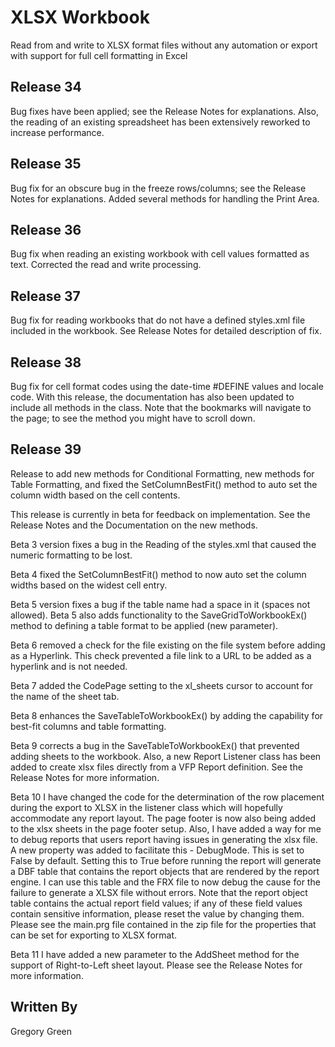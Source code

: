 # XLSX Workbook

Read from and write to XLSX format files without any automation or export with support for full cell formatting in Excel

## Release 34

Bug fixes have been applied; see the Release Notes for explanations.  Also, the reading of an existing spreadsheet has been extensively reworked to increase performance.

## Release 35

Bug fix for an obscure bug in the freeze rows/columns; see the Release Notes for explanations.  Added several methods for handling the Print Area.

## Release 36

Bug fix when reading an existing workbook with cell values formatted as text.  Corrected the read and write processing.

## Release 37

Bug fix for reading workbooks that do not have a defined styles.xml file included in the workbook.  See Release Notes for detailed description of fix.

## Release 38

Bug fix for cell format codes using the date-time #DEFINE values and locale code.  With this release, the documentation has also been updated to include all methods in the class.  Note that the bookmarks will navigate to the page; to see the method you might have to scroll down.

## Release 39

Release to add new methods for Conditional Formatting, new methods for Table Formatting, and fixed the SetColumnBestFit() method to auto set the column width based on the cell contents.  

This release is currently in beta for feedback on implementation.  See the Release Notes and the Documentation on the new methods.  

Beta 3 version fixes a bug in the Reading of the styles.xml that caused the numeric formatting to be lost.  

Beta 4 fixed the SetColumnBestFit() method to now auto set the column widths based on the widest cell entry.  

Beta 5 version fixes a bug if the table name had a space in it (spaces not allowed).  Beta 5 also adds functionality to the SaveGridToWorkbookEx() method to defining a table format to be applied (new parameter).  

Beta 6 removed a check for the file existing on the file system before adding as a Hyperlink.  This check prevented a file link to a URL to be added as a hyperlink and is not needed.

Beta 7 added the CodePage setting to the xl_sheets cursor to account for the name of the sheet tab.

Beta 8 enhances the SaveTableToWorkbookEx() by adding the capability for best-fit columns and table formatting.

Beta 9 corrects a bug in the SaveTableToWorkbookEx() that prevented adding sheets to the workbook.  Also, a new Report Listener class has been added to create xlsx files directly from a VFP Report definition.  See the Release Notes for more information.

Beta 10 I have changed the code for the determination of the row placement during the export to XLSX in the listener class which will hopefully accommodate any report layout.  The page footer is now also being added to the xlsx sheets in the page footer setup.  Also, I have added a way for me to debug reports that users report having issues in generating the xlsx file.  A new property was added to facilitate this - DebugMode.  This is set to False by default.  Setting this to True before running the report will generate a DBF table that contains the report objects that are rendered by the report engine.  I can use this table and the FRX file to now debug the cause for the failure to generate a XLSX file without errors.  Note that the report object table contains the actual report field values; if any of these field values contain sensitive information, please reset the value by changing them.  Please see the main.prg file contained in the zip file for the properties that can be set for exporting to XLSX format.

Beta 11 I have added a new parameter to the AddSheet method for the support of Right-to-Left sheet layout.  Please see the Release Notes for more information.

## Written By

Gregory Green
